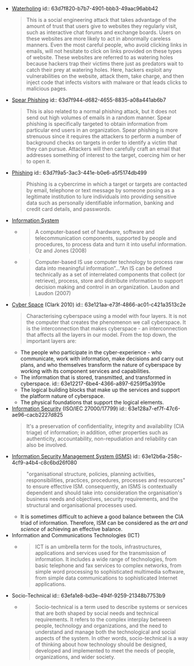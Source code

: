 - [Waterholing](https://www.oreilly.com/library/view/cybersecurity-attack/9781788475297/9f193edd-e0d8-4ad8-bbc0-11678e996910.xhtml)
  id:: 63d7f820-b7b7-4901-bbb3-49aac96abb42
  > This is a social engineering attack that takes advantage of the amount 
  of trust that users give to websites they regularly visit, such as 
  interactive chat forums and exchange boards. Users on these websites are
   more likely to act in abnormally careless manners. Even the most 
  careful people, who avoid clicking links in emails, will not hesitate to
   click on links provided on these types of website. These websites are 
  referred to as watering holes because hackers trap their victims there 
  just as predators wait to catch their prey at watering holes. Here, 
  hackers exploit any vulnerabilities on the website, attack them, take 
  charge, and then inject code that infects visitors with malware or that 
  leads clicks to malicious pages.
- [Spear Phishing](https://www.oreilly.com/library/view/cybersecurity-attack/9781788475297/46b0717c-6884-48e7-9584-029219e7f2cc.xhtml)
  id:: 63d7f944-d682-4655-8835-a08a441ab6b7
  > This is also related to a normal phishing attack, but it does not send 
  out high volumes of emails in a random manner. Spear phishing is 
  specifically targeted to obtain information from particular end users in
   an organization. Spear phishing is more strenuous since it requires the
   attackers to perform a number of background checks on targets in order 
  to identify a victim that they can pursue. Attackers will then carefully
   craft an email that addresses something of interest to the target, 
  coercing him or her to open it.
- [Phishing](https://www.phishing.org/what-is-phishing)
  id:: 63d7f9a5-3ac3-441e-b0e6-a5f5174db499
  > Phishing is a cybercrime in which a target or targets are contacted by email, telephone or text message by someone posing as a legitimate institution to lure individuals into providing sensitive data such as personally
  identifiable information, banking and credit card details, and passwords.
- [Information System](https://moodle.port.ac.uk/mod/page/view.php?id=2595408)
	- > A computer-based set of hardware, software and telecommunication components, supported by people and procedures, to process data and turn it into useful information.
	  Oz and Jones (2008)
	- > Computer-based IS use computer technology to process raw data into meaningful information”...“An IS can be defined technically as a set of interrelated components that collect (or retrieve), process, store and distribute information to support decision making and control in an organization.
	  Laudon and Laudon (2007)
- [Cyber Space](https://ecir.mit.edu/sites/default/files/documents/%5BClark%5D%20Characterizing%20Cyberspace-%20Past%2C%20Present%20and%20Future.pdf) (Clark 2010)
  id:: 63e121aa-e73f-4866-ac01-c421a3513c2e
  > Characterising cyberspace using a model with four layers. It is not the computer that creates the phenomenon we call cyberspace. It is the interconnection that makes cyberspace - an interconnection that affects all the layers in our model. From the top down, the important layers are:
	- The people who participate in the cyber-experience - who communicate, work with information, make decisions and carry out plans, and who themselves transform the nature of cyberspace by working with its component services and capabilities.
	- The information that is stored, transmitted, and transformed in cyberspace.
	  id:: 63e12217-6be4-4366-a897-6259f5a3910e
	- The logical building blocks that make up the services and support the platform nature of cyberspace.
	- The physical foundations that support the logical elements.
- [Information Security](https://www.researchgate.net/profile/Segundo-Castro-Gonzales/publication/323265813_EVALUATION_OF_VULNERABILITIES_IN_COMPUTER_SYSTEMS_USERS/links/5a8afeec0f7e9b1a9555a121/EVALUATION-OF-VULNERABILITIES-IN-COMPUTER-SYSTEMS-USERS.pdf) (ISO/IEC 27000/17799)
  id:: 63e128a7-ef7f-47c6-ae96-cacb2227d825
  > It's a preservation of confidentiality, integrity and availability (CIA triage) of information; in addition, other properties such as authenticity, accountability, non-repudiation and reliability can also be involved.
- [Information Security Management System (ISMS)](https://books.google.de/books?hl=en&lr=&id=uFObBAAAQBAJ&oi=fnd&pg=PA5&dq=%22organisational+structure,+policies,+planning+activities,+responsibilities,+practices,+procedures,+processes+and+resources,%22&ots=bVglltp1Yr&sig=phInMVwyxq_LxQ_h1lC2delu0_o&redir_esc=y#v=onepage&q=organisational%20structure%2C%20policies%2C%20planning%20activities%2C%20responsibilities%2C%20practices%2C%20procedures%2C%20processes%20and%20resources%2C&f=false)
  id:: 63e12b6a-258c-4cf9-a4b4-c8c6bd26f080
  > "organisational structure, policies, planning activities, responsibilities, practices, procedures, processes and resources" to ensure effective ISM. consequently, an ISMS is contextually dependent and should take into consideration the organisation's business needs and objectives, security requirements, and the structural and organisational processes used.
	- It is sometimes difficult to achieve a good balance between the CIA triad of information. Therefore, ISM can be considered as the *art and science* of achieving an effective balance.
- Information and Communications Technologies (ICT)
	- > ICT is an umbrella term for the tools, infrastructures, applications and services used for the transmission of information. It includes a wide range of technologies, from basic telephone and fax services to complex networks, from simple word processing to sophisticated multimedia software, from simple data communications to sophisticated Internet applications.
- Socio-Technical
  id:: 63efa1e8-bd3e-494f-9259-21348b7753b9
	- > Socio-technical is a term used to describe systems or services that are both shaped by social needs and technical requirements. It refers to the complex interplay between people, technology and organizations, and the need to understand and manage both the technological and social aspects of the system. In other words, socio-technical is a way of thinking about how technology should be designed, developed and implemented to meet the needs of people, organizations, and wider society.